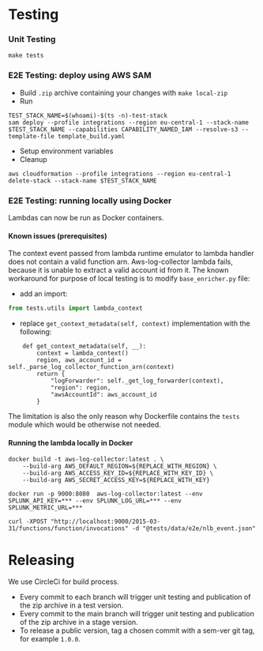# Testing
### Unit Testing
`make tests`

### E2E Testing: deploy using AWS SAM
* Build `.zip` archive containing your changes with `make local-zip`
* Run 
```
TEST_STACK_NAME=$(whoami)-$(ts -n)-test-stack    
sam deploy --profile integrations --region eu-central-1 --stack-name $TEST_STACK_NAME --capabilities CAPABILITY_NAMED_IAM --resolve-s3 --template-file template_build.yaml
```
* Setup environment variables
* Cleanup 
```
aws cloudformation --profile integrations --region eu-central-1 delete-stack --stack-name $TEST_STACK_NAME
```

### E2E Testing: running locally using Docker
Lambdas can now be run as Docker containers.

#### Known issues (prerequisites)
The context event passed from lambda runtime emulator to lambda handler does not contain a valid function arn. Aws-log-collector lambda fails, because it is unable to extract a valid account id from it.
The known workaround for purpose of local testing is to modify `base_enricher.py` file:
* add an import:
```python
from tests.utils import lambda_context
```
* replace `get_context_metadata(self, context)` implementation with the following:
```
    def get_context_metadata(self, __):
        context = lambda_context()
        region, aws_account_id = self._parse_log_collector_function_arn(context)
        return {
            "logForwarder": self._get_log_forwarder(context),
            "region": region,
            "awsAccountId": aws_account_id
        }
```
The limitation is also the only reason why Dockerfile contains the `tests` module which would be otherwise not needed.

#### Running the lambda locally in Docker

```shell script
docker build -t aws-log-collector:latest . \
    --build-arg AWS_DEFAULT_REGION=${REPLACE_WITH_REGION} \
    --build-arg AWS_ACCESS_KEY_ID=${REPLACE_WITH_KEY_ID} \
    --build-arg AWS_SECRET_ACCESS_KEY=${REPLACE_WITH_KEY}

docker run -p 9000:8080  aws-log-collector:latest --env SPLUNK_API_KEY=*** --env SPLUNK_LOG_URL=*** --env SPLUNK_METRIC_URL=***
                                                                  
curl -XPOST "http://localhost:9000/2015-03-31/functions/function/invocations" -d "@tests/data/e2e/nlb_event.json"
```

# Releasing
We use CircleCi for build process.
* Every commit to each branch will trigger unit testing and publication of the zip archive in a test version.
* Every commit to the main branch will trigger unit testing and publication of the zip archive in a stage version.
* To release a public version, tag a chosen commit with a sem-ver git tag, for example `1.0.0`.